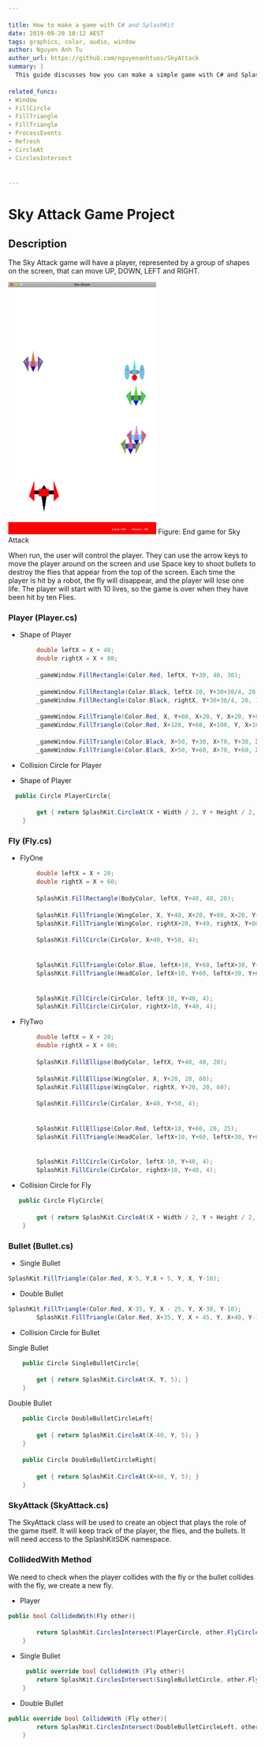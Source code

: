 ```yaml
---

title: How to make a game with C# and SplashKit
date: 2019-09-20 10:12 AEST
tags: graphics, color, audio, window
author: Nguyen Anh Tu
author_url: https://github.com/nguyenanhtuos/SkyAttack
summary: |
  This guide discusses how you can make a simple game with C# and SplashKit.

related_funcs:
- Window
- FillCircle
- FillTriangle
- FillTriangle
- ProcessEvents 
- Refresh
- CircleAt
- CirclesIntersect


---
```


# Sky Attack Game Project

## Description

The Sky Attack game will have a player, represented by a group of shapes on the screen, that can move UP, DOWN, LEFT and RIGHT.

<img src="/images/SkyAttack.png" width="300">
Figure: End game for Sky Attack

When run, the user will control the player. They can use the arrow keys to move the player around on the screen and use Space key to shoot bullets to destroy the flies that appear from the top of the screen. Each time the player is hit by a robot, the fly will disappear, and the player will lose one life. The player will start with 10 lives, so the game is over when they have been hit by ten Flies.

### Player (Player.cs)

* Shape of Player

```csharp
        double leftX = X + 40;
        double rightX = X + 80;

        _gameWindow.FillRectangle(Color.Red, leftX, Y+30, 40, 30);

        _gameWindow.FillRectangle(Color.Black, leftX-20, Y+30+30/4, 20, 15);
        _gameWindow.FillRectangle(Color.Black, rightX, Y+30+30/4, 20, 15);

        _gameWindow.FillTriangle(Color.Red, X, Y+60, X+20, Y, X+20, Y+80);
        _gameWindow.FillTriangle(Color.Red, X+120, Y+60, X+100, Y, X+100, Y+80);

        _gameWindow.FillTriangle(Color.Black, X+50, Y+30, X+70, Y+30, X+60, Y+15);        
        _gameWindow.FillTriangle(Color.Black, X+50, Y+60, X+70, Y+60, X+60, Y+120);

```

* Collision Circle for Player

* Shape of Player

```csharp
  public Circle PlayerCircle{

        get { return SplashKit.CircleAt(X + Width / 2, Y + Height / 2, 60); }
    }
```

### Fly (Fly.cs)
* FlyOne
```csharp
        double leftX = X + 20;
        double rightX = X + 60;
        
        SplashKit.FillRectangle(BodyColor, leftX, Y+40, 40, 20);

        SplashKit.FillTriangle(WingColor, X, Y+40, X+20, Y+80, X+20, Y+20);
        SplashKit.FillTriangle(WingColor, rightX+20, Y+40, rightX, Y+80, rightX, Y+20);

        SplashKit.FillCircle(CirColor, X+40, Y+50, 4);


        SplashKit.FillTriangle(Color.Blue, leftX+10, Y+60, leftX+30, Y+60, leftX+20, Y+80);
        SplashKit.FillTriangle(HeadColor, leftX+10, Y+60, leftX+30, Y+60, leftX+20, Y);
        

        SplashKit.FillCircle(CirColor, leftX-10, Y+40, 4);
        SplashKit.FillCircle(CirColor, rightX+10, Y+40, 4);
```

* FlyTwo
```csharp
        double leftX = X + 20;
        double rightX = X + 60;
        
        SplashKit.FillEllipse(BodyColor, leftX, Y+40, 40, 20);

        SplashKit.FillEllipse(WingColor, X, Y+20, 20, 60);
        SplashKit.FillEllipse(WingColor, rightX, Y+20, 20, 60);

        SplashKit.FillCircle(CirColor, X+40, Y+50, 4);


        SplashKit.FillEllipse(Color.Red, leftX+10, Y+60, 20, 25);
        SplashKit.FillTriangle(HeadColor, leftX+10, Y+60, leftX+30, Y+60, leftX+20, Y);
        

        SplashKit.FillCircle(CirColor, leftX-10, Y+40, 4);
        SplashKit.FillCircle(CirColor, rightX+10, Y+40, 4);
```

* Collision Circle for Fly
```csharp
   public Circle FlyCircle{

        get { return SplashKit.CircleAt(X + Width / 2, Y + Height / 2, 40); }
    }
```



### Bullet (Bullet.cs)
* Single Bullet

```csharp
SplashKit.FillTriangle(Color.Red, X-5, Y,X + 5, Y, X, Y-10);
```

* Double Bullet

```csharp
SplashKit.FillTriangle(Color.Red, X-35, Y, X - 25, Y, X-30, Y-10);
        SplashKit.FillTriangle(Color.Red, X+35, Y, X + 45, Y, X+40, Y-10);
```

* Collision Circle for Bullet

Single Bullet
```csharp
    public Circle SingleBulletCircle{

        get { return SplashKit.CircleAt(X, Y, 5); }
    }
```

Double Bullet
```csharp
    public Circle DoubleBulletCircleLeft{

        get { return SplashKit.CircleAt(X-40, Y, 5); }
    }

    public Circle DoubleBulletCircleRight{

        get { return SplashKit.CircleAt(X+40, Y, 5); }
    }
```



### SkyAttack (SkyAttack.cs)
The SkyAttack class will be used to create an object that plays
the role of the game itself. It will keep track of the player, the flies, and the bullets.
It will need access to the SplashKitSDK namespace.


### CollidedWith Method

We need to check when the player collides with the fly or the bullet collides with the fly, we create a new fly.
* Player
```csharp
public bool CollidedWith(Fly other){

        return SplashKit.CirclesIntersect(PlayerCircle, other.FlyCircle);
    }
```
* Single Bullet
```csharp
     public override bool CollideWith (Fly other){
        return SplashKit.CirclesIntersect(SingleBulletCircle, other.FlyCircle);
    }
```
* Double Bullet
```csharp
public override bool CollideWith (Fly other){
        return SplashKit.CirclesIntersect(DoubleBulletCircleLeft, other.FlyCircle) || SplashKit.CirclesIntersect(DoubleBulletCircleRight, other.FlyCircle) ;
    }
```


